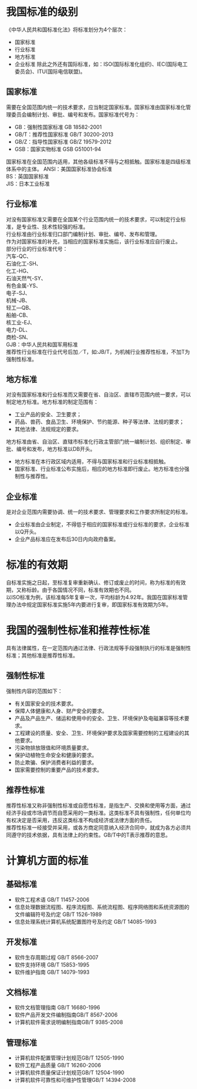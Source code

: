 # 我国标准的级别
《中华人民共和国标准化法》将标准划分为4个层次：
+ 国家标准
+ 行业标准
+ 地方标准
+ 企业标准
除此之外还有国际标准，如：ISO(国际标准化组织)、IEC(国际电工委员会)、ITU(国际电信联盟)。  
## 国家标准
需要在全国范围内统一的技术要求，应当制定国家标准。国家标准由国家标准化管理委员会编制计划、审批、编号和发布。国家标准代号为：  
+ GB：强制性国家标准 GB 18582-2001
+ GB/T：推荐性国家标准 GB/T 30200-2013
+ GB/Z：指导性国家标准 GB/Z 19579-2012
+ GSB：国家实物标准 GSB G51001-94

国家标准在全国范围内适用，其他各级标准不得与之相抵触。国家标准是四级标准体系中的主体。
ANSI：美国国家标准协会标准  
BS：英国国家标准  
JIS：日本工业标准

## 行业标准
对没有国家标准又需要在全国某个行业范围内统一的技术要求，可以制定行业标准，是专业性、技术性较强的标准。  
行业标准由行业标准归口部门编制计划、审批、编号、发布和管理。  
作为对国家标准的补充，当相应的国家标准实施后，该行业标准应自行废止。  
部分行业的行业标准代号：  
汽车-QC、   
石油化工-SH、   
化工-HG、  
石油天然气-SY、  
有色金属-YS、   
电子-SJ、  
机械-JB、   
轻工—QB、   
船舶-CB、  
核工业-EJ、   
电力-DL、   
商检-SN、  
GJB：中华人民共和国军用标准  
推荐性行业标准在行业代号后加／T，如:JB/T，为机械行业推荐性标准，不加T为强制性标准。
## 地方标准
对没有国家标准和行业标准而又需要在省、自治区、直辖市范围内统一要求，可以制定地方标准。地方标准的制定范围有：  
+ 工业产品的安全、卫生要求；
+ 药品、兽药、食品卫生、环境保护、节约能源、种子等法律、法规的要求；
+ 其他法律、法规规定的要求。

地方标准由省、自治区、直辖市标准化行政主管部门统一编制计划、组织制定、审批、编号和发布，地方标准以DB开头。
+ 地方标准在本行政区域内适用，不得与国家标准和行业标准相抵触。
+ 国家标准、行业标准公布实施后，相应的地方标准即行废止。地方标准也分强制性与推荐性。

## 企业标准
是对企业范围内需要协调、统一的技术要求、管理要求和工作要求所制定的标准。 
+ 企业标准由企业制定，不得低于相应的国家标准或行业标准的要求，企业标准以Q开头。
+ 企业产品标准应在发布后30日内向政府备案。

# 标准的有效期
自标准实施之日起，至标准复审重新确认、修订或废止的时间，称为标准的有效期，又称标龄。由于各国情况不同，标准有效期也不同。  
以ISO标准为例，该标准每5年复审一次，平均标龄为4.92年。我国在国家标准管理办法中规定国家标准实施5年内要进行复审，即国家标准有效期为5年。 

# 我国的强制性标准和推荐性标准
具有法律属性，在一定范围内通过法律、行政法规等手段强制执行的标准是强制性标准；其他标准是推荐性标准。 
## 强制性标准
强制性内容的范围如下：
+ 有关国家安全的技术要求。
+ 保障人体健康和人身、财产安全的要求。
+ 产品及产品生产、储运和使用中的安全、卫生、环境保护及电磁兼容等技术要求。
+ 工程建设的质量、安全、卫生、环境保护要求及国家需要控制的工程建设的其他要求。
+ 污染物排放限值和环境质量要求。
+ 保护动植物生命安全和健康的要求。
+ 防止欺骗、保护消费者利益的要求。
+ 国家需要控制的重要产品的技术要求。  
## 推荐性标准
推荐性标准又称非强制性标准或自愿性标准，是指生产、交换和使用等方面，通过经济手段或市场调节而自愿采用的一类标准。这类标准不具有强制性，任何单位均有权决定是否采用，违反这类标准不构成经济或法律方面的责任。  
推荐性标准一经接受并采用，或各方商定同意纳入经济合同中，就成为各方必须共同遵守的技术依据，具有法律上的约束性。GB/T中的T表示推荐的意思。  
# 计算机方面的标准
## 基础标准
+ 软件工程术语 GB/T 11457-2006
+ 信息处理数据流程图、程序流程图、系统流程图、程序网络图和系统资源图的文件编辑符号及约定 GB/T 1526-1989
+ 信息处理系统计算机系统配置图符号及约定 GB/T 14085-1993
## 开发标准
+ 软件生存周期过程 GB/T 8566-2007
+ 软件支持环境 GB/T 15853-1995
+ 软件维护指南 GB/T 14079-1993
## 文档标准
+ 软件文档管理指南 GB/T 16680-1996
+ 软件产品开发文件编制指南GB/T 8567-2006
+ 计算机软件需求说明编制指南GB/T 9385-2008
## 管理标准
+ 计算机软件配置管理计划规范GB/T 12505-1990
+ 软件工程产品质量 GB/T 16260-2006
+ 计算机软件质量保证计划规范GB/T 12504-1990
+ 计算机软件可靠性和可维护性管理GB/T 14394-2008